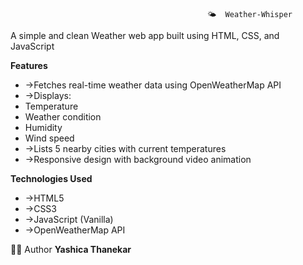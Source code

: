                                                 🌤️  Weather-Whisper
                                                
A simple and clean Weather web app built using HTML, CSS, and JavaScript


**Features**
- ->Fetches real-time weather data using OpenWeatherMap API
- ->Displays:
-  Temperature
-  Weather condition
-  Humidity
-  Wind speed
- ->Lists 5 nearby cities with current temperatures
- ->Responsive design with background video animation


**Technologies Used**
- ->HTML5
- ->CSS3
- ->JavaScript (Vanilla)
- ->OpenWeatherMap API

👩‍💻 Author
**Yashica Thanekar**
